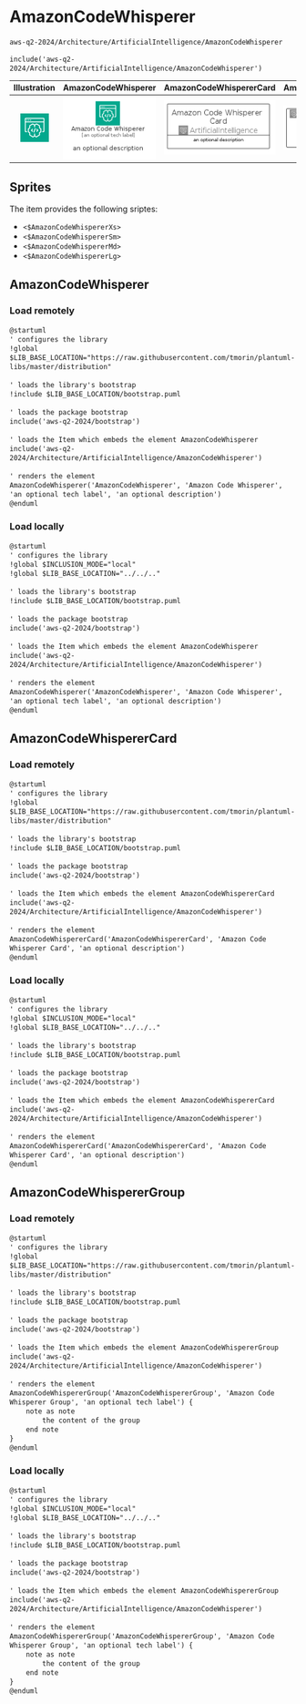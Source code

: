 # AmazonCodeWhisperer


```text
aws-q2-2024/Architecture/ArtificialIntelligence/AmazonCodeWhisperer
```

```text
include('aws-q2-2024/Architecture/ArtificialIntelligence/AmazonCodeWhisperer')
```



| Illustration | AmazonCodeWhisperer | AmazonCodeWhispererCard | AmazonCodeWhispererGroup |
| :---: | :---: | :---: | :---: |
| ![illustration for Illustration](../../../aws-q2-2024/Architecture/ArtificialIntelligence/AmazonCodeWhisperer.png) | ![illustration for AmazonCodeWhisperer](../../../aws-q2-2024/Architecture/ArtificialIntelligence/AmazonCodeWhisperer.Local.png) | ![illustration for AmazonCodeWhispererCard](../../../aws-q2-2024/Architecture/ArtificialIntelligence/AmazonCodeWhispererCard.Local.png) | ![illustration for AmazonCodeWhispererGroup](../../../aws-q2-2024/Architecture/ArtificialIntelligence/AmazonCodeWhispererGroup.Local.png) |



## Sprites
The item provides the following sriptes:

- `<$AmazonCodeWhispererXs>`
- `<$AmazonCodeWhispererSm>`
- `<$AmazonCodeWhispererMd>`
- `<$AmazonCodeWhispererLg>`





## AmazonCodeWhisperer

### Load remotely
```plantuml
@startuml
' configures the library
!global $LIB_BASE_LOCATION="https://raw.githubusercontent.com/tmorin/plantuml-libs/master/distribution"

' loads the library's bootstrap
!include $LIB_BASE_LOCATION/bootstrap.puml

' loads the package bootstrap
include('aws-q2-2024/bootstrap')

' loads the Item which embeds the element AmazonCodeWhisperer
include('aws-q2-2024/Architecture/ArtificialIntelligence/AmazonCodeWhisperer')

' renders the element
AmazonCodeWhisperer('AmazonCodeWhisperer', 'Amazon Code Whisperer', 'an optional tech label', 'an optional description')
@enduml
```

### Load locally
```plantuml
@startuml
' configures the library
!global $INCLUSION_MODE="local"
!global $LIB_BASE_LOCATION="../../.."

' loads the library's bootstrap
!include $LIB_BASE_LOCATION/bootstrap.puml

' loads the package bootstrap
include('aws-q2-2024/bootstrap')

' loads the Item which embeds the element AmazonCodeWhisperer
include('aws-q2-2024/Architecture/ArtificialIntelligence/AmazonCodeWhisperer')

' renders the element
AmazonCodeWhisperer('AmazonCodeWhisperer', 'Amazon Code Whisperer', 'an optional tech label', 'an optional description')
@enduml
```

## AmazonCodeWhispererCard

### Load remotely
```plantuml
@startuml
' configures the library
!global $LIB_BASE_LOCATION="https://raw.githubusercontent.com/tmorin/plantuml-libs/master/distribution"

' loads the library's bootstrap
!include $LIB_BASE_LOCATION/bootstrap.puml

' loads the package bootstrap
include('aws-q2-2024/bootstrap')

' loads the Item which embeds the element AmazonCodeWhispererCard
include('aws-q2-2024/Architecture/ArtificialIntelligence/AmazonCodeWhisperer')

' renders the element
AmazonCodeWhispererCard('AmazonCodeWhispererCard', 'Amazon Code Whisperer Card', 'an optional description')
@enduml
```

### Load locally
```plantuml
@startuml
' configures the library
!global $INCLUSION_MODE="local"
!global $LIB_BASE_LOCATION="../../.."

' loads the library's bootstrap
!include $LIB_BASE_LOCATION/bootstrap.puml

' loads the package bootstrap
include('aws-q2-2024/bootstrap')

' loads the Item which embeds the element AmazonCodeWhispererCard
include('aws-q2-2024/Architecture/ArtificialIntelligence/AmazonCodeWhisperer')

' renders the element
AmazonCodeWhispererCard('AmazonCodeWhispererCard', 'Amazon Code Whisperer Card', 'an optional description')
@enduml
```

## AmazonCodeWhispererGroup

### Load remotely
```plantuml
@startuml
' configures the library
!global $LIB_BASE_LOCATION="https://raw.githubusercontent.com/tmorin/plantuml-libs/master/distribution"

' loads the library's bootstrap
!include $LIB_BASE_LOCATION/bootstrap.puml

' loads the package bootstrap
include('aws-q2-2024/bootstrap')

' loads the Item which embeds the element AmazonCodeWhispererGroup
include('aws-q2-2024/Architecture/ArtificialIntelligence/AmazonCodeWhisperer')

' renders the element
AmazonCodeWhispererGroup('AmazonCodeWhispererGroup', 'Amazon Code Whisperer Group', 'an optional tech label') {
    note as note
        the content of the group
    end note
}
@enduml
```

### Load locally
```plantuml
@startuml
' configures the library
!global $INCLUSION_MODE="local"
!global $LIB_BASE_LOCATION="../../.."

' loads the library's bootstrap
!include $LIB_BASE_LOCATION/bootstrap.puml

' loads the package bootstrap
include('aws-q2-2024/bootstrap')

' loads the Item which embeds the element AmazonCodeWhispererGroup
include('aws-q2-2024/Architecture/ArtificialIntelligence/AmazonCodeWhisperer')

' renders the element
AmazonCodeWhispererGroup('AmazonCodeWhispererGroup', 'Amazon Code Whisperer Group', 'an optional tech label') {
    note as note
        the content of the group
    end note
}
@enduml
```

